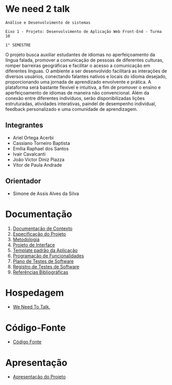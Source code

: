 # We need 2 talk

`Análise e Desenvolvimento de sistemas`

`Eixo 1 - Projeto: Desenvolvimento de Aplicação Web Front-End - Turma 10`

`1° SEMESTRE`

O projeto busca auxiliar estudantes de idiomas no aperfeiçoamento da língua falada, promover a comunicação de pessoas de diferentes culturas, romper barreiras geográficas e facilitar o acesso a comunicação em diferentes línguas. O ambiente a ser desenvolvido facilitará as interações de diversos usuários, conectando falantes nativos e locais do idioma desejado, proporcionando uma jornada de aprendizado envolvente e prática. 
A plataforma será bastante flexível e intuitiva, a fim de promover o ensino e aperfeiçoamento de idiomas de maneira não convencional. Além da conexão entre diferentes indivíduos, serão disponibilizadas lições estruturadas, atividades interativas, paindel de desempenho individual, feedback personalizado e uma comunidade de aprendizagem.

## Integrantes

* Ariel Ortega Acerbi 
* Cassiano Torneiro Baptista 
* Emília Raphael dos Santos 
* Ivair Cavalcanti 
* João Victor Diniz Piazza 
* Vitor de Paula Andrade 

## Orientador

* Simone de Assis Alves da Silva

# Documentação

<ol>
<li><a href="documentos/01-Documentação de Contexto.md"> Documentação de Contexto</a></li>
<li><a href="documentos/02-Especificação do Projeto.md"> Especificação do Projeto</a></li>
<li><a href="documentos/03-Metodologia.md"> Metodologia</a></li>
<li><a href="documentos/04-Projeto de Interface.md"> Projeto de Interface</a></li>
<li><a href="documentos/05-Template padrão da Aplicação.md"> Template padrão da Aplicação</a></li>
<li><a href="documentos/06-Programação de Funcionalidades.md"> Programação de Funcionalidades</a></li>
<li><a href="documentos/07-Plano de Testes de Software.md"> Plano de Testes de Software</a></li>
<li><a href="documentos/08-Registro de Testes de Software.md"> Registro de Testes de Software</a></li>
<li><a href="documentos/09-Referências Bibliográficas.md"> Referências Bibliográficas</a></li>
</ol>

# Hospedagem

* [We Need To Talk.](https://icei-puc-minas-pmv-ads.github.io/pmv-ads-2023-2-e1-proj-web-t10-we_need_2_talk/codigo-fonte/src/paginaLogin/index.html) 

# Código-Fonte

* <a href="codigo-fonte/README.md">Código Fonte</a>

# Apresentação

* <a href="apresentacao/README.md">Apresentação do Projeto</a>
